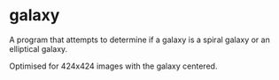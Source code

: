 galaxy
======

A program that attempts to determine if a galaxy is a spiral galaxy or an elliptical galaxy.

Optimised for 424x424 images with the galaxy centered.
